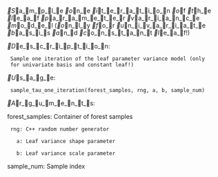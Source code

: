 _S_a_m_p_l_e _o_n_e _i_t_e_r_a_t_i_o_n _o_f _t_h_e _l_e_a_f _p_a_r_a_m_e_t_e_r _v_a_r_i_a_n_c_e _m_o_d_e_l (_o_n_l_y _f_o_r
_u_n_i_v_a_r_i_a_t_e _b_a_s_i_s _a_n_d _c_o_n_s_t_a_n_t _l_e_a_f!)

_D_e_s_c_r_i_p_t_i_o_n:

     Sample one iteration of the leaf parameter variance model (only
     for univariate basis and constant leaf!)

_U_s_a_g_e:

     sample_tau_one_iteration(forest_samples, rng, a, b, sample_num)
     
_A_r_g_u_m_e_n_t_s:

forest_samples: Container of forest samples

     rng: C++ random number generator

       a: Leaf variance shape parameter

       b: Leaf variance scale parameter

sample_num: Sample index

